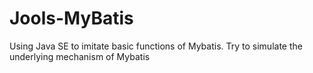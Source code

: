 # Jools-MyBatis
Using Java SE to imitate basic functions of Mybatis. Try to simulate the underlying mechanism of Mybatis
